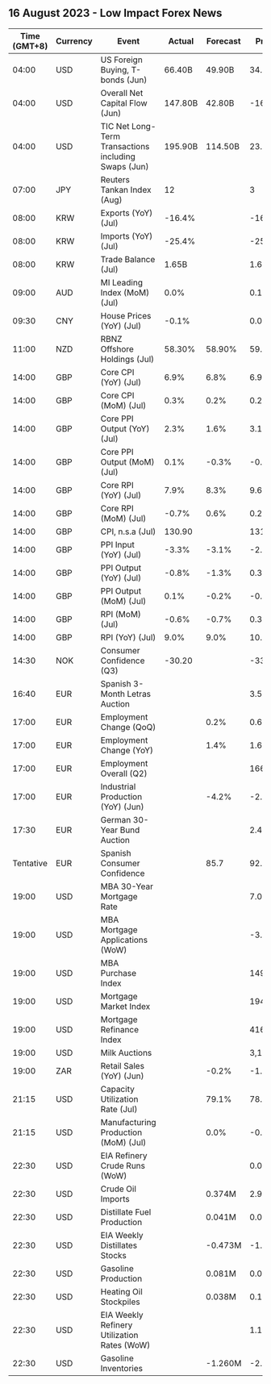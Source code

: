 ## 16 August 2023 - Low Impact Forex News

| Time (GMT+8) | Currency | Event | Actual | Forecast | Previous |
|------|----------|-------|--------|----------|----------|
| 04:00 | USD | US Foreign Buying, T-bonds (Jun) | 66.40B | 49.90B | 34.30B |
| 04:00 | USD | Overall Net Capital Flow (Jun) | 147.80B | 42.80B | -161.60B |
| 04:00 | USD | TIC Net Long-Term Transactions including Swaps (Jun) | 195.90B | 114.50B | 23.60B |
| 07:00 | JPY | Reuters Tankan Index (Aug) | 12 |  | 3 |
| 08:00 | KRW | Exports (YoY) (Jul) | -16.4% |  | -16.5% |
| 08:00 | KRW | Imports (YoY) (Jul) | -25.4% |  | -25.4% |
| 08:00 | KRW | Trade Balance (Jul) | 1.65B |  | 1.63B |
| 09:00 | AUD | MI Leading Index (MoM) (Jul) | 0.0% |  | 0.1% |
| 09:30 | CNY | House Prices (YoY) (Jul) | -0.1% |  | 0.0% |
| 11:00 | NZD | RBNZ Offshore Holdings (Jul) | 58.30% | 58.90% | 59.40% |
| 14:00 | GBP | Core CPI (YoY) (Jul) | 6.9% | 6.8% | 6.9% |
| 14:00 | GBP | Core CPI (MoM) (Jul) | 0.3% | 0.2% | 0.2% |
| 14:00 | GBP | Core PPI Output (YoY) (Jul) | 2.3% | 1.6% | 3.1% |
| 14:00 | GBP | Core PPI Output (MoM) (Jul) | 0.1% | -0.3% | -0.2% |
| 14:00 | GBP | Core RPI (YoY) (Jul) | 7.9% | 8.3% | 9.6% |
| 14:00 | GBP | Core RPI (MoM) (Jul) | -0.7% | 0.6% | 0.2% |
| 14:00 | GBP | CPI, n.s.a (Jul) | 130.90 |  | 131.50 |
| 14:00 | GBP | PPI Input (YoY) (Jul) | -3.3% | -3.1% | -2.9% |
| 14:00 | GBP | PPI Output (YoY) (Jul) | -0.8% | -1.3% | 0.3% |
| 14:00 | GBP | PPI Output (MoM) (Jul) | 0.1% | -0.2% | -0.2% |
| 14:00 | GBP | RPI (MoM) (Jul) | -0.6% | -0.7% | 0.3% |
| 14:00 | GBP | RPI (YoY) (Jul) | 9.0% | 9.0% | 10.7% |
| 14:30 | NOK | Consumer Confidence (Q3) | -30.20 |  | -33.10 |
| 16:40 | EUR | Spanish 3-Month Letras Auction |  |  | 3.500% |
| 17:00 | EUR | Employment Change (QoQ) |  | 0.2% | 0.6% |
| 17:00 | EUR | Employment Change (YoY) |  | 1.4% | 1.6% |
| 17:00 | EUR | Employment Overall (Q2) |  |  | 166,419.1K |
| 17:00 | EUR | Industrial Production (YoY) (Jun) |  | -4.2% | -2.2% |
| 17:30 | EUR | German 30-Year Bund Auction |  |  | 2.400% |
| Tentative | EUR | Spanish Consumer Confidence |  | 85.7 | 92.4 |
| 19:00 | USD | MBA 30-Year Mortgage Rate |  |  | 7.09% |
| 19:00 | USD | MBA Mortgage Applications (WoW) |  |  | -3.1% |
| 19:00 | USD | MBA Purchase Index |  |  | 149.9 |
| 19:00 | USD | Mortgage Market Index |  |  | 194.5 |
| 19:00 | USD | Mortgage Refinance Index |  |  | 416.1 |
| 19:00 | USD | Milk Auctions |  |  | 3,100.0 |
| 19:00 | ZAR | Retail Sales (YoY) (Jun) |  | -0.2% | -1.4% |
| 21:15 | USD | Capacity Utilization Rate (Jul) |  | 79.1% | 78.9% |
| 21:15 | USD | Manufacturing Production (MoM) (Jul) |  | 0.0% | -0.3% |
| 22:30 | USD | EIA Refinery Crude Runs (WoW) |  |  | 0.062M |
| 22:30 | USD | Crude Oil Imports |  | 0.374M | 2.937M |
| 22:30 | USD | Distillate Fuel Production |  | 0.041M | 0.050M |
| 22:30 | USD | EIA Weekly Distillates Stocks |  | -0.473M | -1.706M |
| 22:30 | USD | Gasoline Production |  | 0.081M | 0.092M |
| 22:30 | USD | Heating Oil Stockpiles |  | 0.038M | 0.166M |
| 22:30 | USD | EIA Weekly Refinery Utilization Rates (WoW) |  |  | 1.1% |
| 22:30 | USD | Gasoline Inventories |  | -1.260M | -2.661M |
